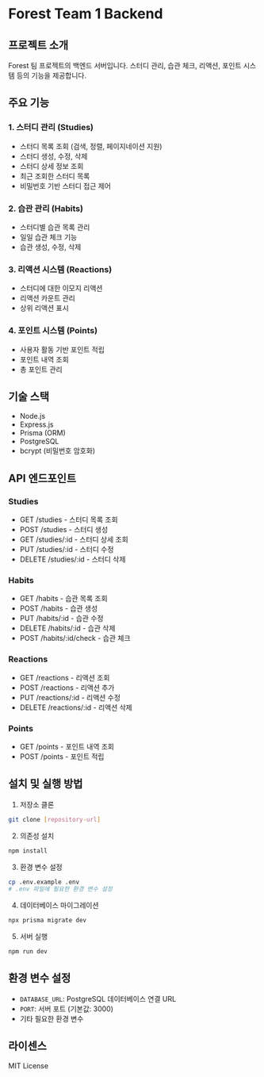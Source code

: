 # Forest Team 1 Backend

## 프로젝트 소개

Forest 팀 프로젝트의 백엔드 서버입니다. 스터디 관리, 습관 체크, 리액션, 포인트 시스템 등의 기능을 제공합니다.

## 주요 기능

### 1. 스터디 관리 (Studies)

- 스터디 목록 조회 (검색, 정렬, 페이지네이션 지원)
- 스터디 생성, 수정, 삭제
- 스터디 상세 정보 조회
- 최근 조회한 스터디 목록
- 비밀번호 기반 스터디 접근 제어

### 2. 습관 관리 (Habits)

- 스터디별 습관 목록 관리
- 일일 습관 체크 기능
- 습관 생성, 수정, 삭제

### 3. 리액션 시스템 (Reactions)

- 스터디에 대한 이모지 리액션
- 리액션 카운트 관리
- 상위 리액션 표시

### 4. 포인트 시스템 (Points)

- 사용자 활동 기반 포인트 적립
- 포인트 내역 조회
- 총 포인트 관리

## 기술 스택

- Node.js
- Express.js
- Prisma (ORM)
- PostgreSQL
- bcrypt (비밀번호 암호화)

## API 엔드포인트

### Studies

- GET /studies - 스터디 목록 조회
- POST /studies - 스터디 생성
- GET /studies/:id - 스터디 상세 조회
- PUT /studies/:id - 스터디 수정
- DELETE /studies/:id - 스터디 삭제

### Habits

- GET /habits - 습관 목록 조회
- POST /habits - 습관 생성
- PUT /habits/:id - 습관 수정
- DELETE /habits/:id - 습관 삭제
- POST /habits/:id/check - 습관 체크

### Reactions

- GET /reactions - 리액션 조회
- POST /reactions - 리액션 추가
- PUT /reactions/:id - 리액션 수정
- DELETE /reactions/:id - 리액션 삭제

### Points

- GET /points - 포인트 내역 조회
- POST /points - 포인트 적립

## 설치 및 실행 방법

1. 저장소 클론

```bash
git clone [repository-url]
```

2. 의존성 설치

```bash
npm install
```

3. 환경 변수 설정

```bash
cp .env.example .env
# .env 파일에 필요한 환경 변수 설정
```

4. 데이터베이스 마이그레이션

```bash
npx prisma migrate dev
```

5. 서버 실행

```bash
npm run dev
```

## 환경 변수 설정

- `DATABASE_URL`: PostgreSQL 데이터베이스 연결 URL
- `PORT`: 서버 포트 (기본값: 3000)
- 기타 필요한 환경 변수

## 라이센스

MIT License
